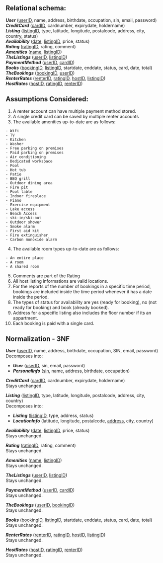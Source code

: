 ## **Relational schema:**  
***User*** (<ins>userID</ins>, name, address, birthdate, occupation, sin, email, password)  
***CreditCard*** (<ins>cardID</ins>, cardnumber, expirydate, holdername)  
***Listing*** (<ins>listingID</ins>, type, latitude, longitude, postalcode, address, city, country, status)  
***Availability*** (<ins>date</ins>, <ins>listingID</ins>, price, status)  
***Rating*** (<ins>ratingID</ins>, rating, comment)  
***Amenities*** (<ins>name</ins>, <ins>listingID</ins>)  
***TheListings*** (<ins>userID</ins>, <ins>listingID</ins>)  
***PaymentMethod*** (<ins>userID</ins>, <ins>cardID</ins>)  
***Books*** (<ins>bookingID</ins>, <ins>listingID</ins>, startdate, enddate, status, card, date, total)  
***TheBookings*** (<ins>bookingID</ins>, <ins>userID</ins>)  
***RenterRates*** (<ins>renterID</ins>, <ins>ratingID</ins>, <ins>hostID</ins>, <ins>listingID</ins>)  
***HostRates*** (<ins>hostID</ins>, <ins>ratingID</ins>, <ins>renterID</ins>)

## **Assumptions Considered:**  
1. A renter account can have multiple payment method stored.
2. A single credit card can be saved by multiple renter accounts
3. The available amenities up-to-date are as follows:
  ```
  - Wifi
  - TV
  - Kitchen
  - Washer
  - Free parking on premises
  - Paid parking on premises
  - Air conditioning
  - Dedicated workspace
  - Pool
  - Hot tub
  - Patio
  - BBQ grill
  - Outdoor dining area
  - Fire pit
  - Pool table
  - Indoor fireplace
  - Piano
  - Exercise equipment
  - Lake access
  - Beach Access
  - ski-in/ski-out
  - Outdoor shower
  - Smoke alarm
  - First aid kit
  - Fire extinguisher 
  - Carbon monoxide alarm
  ```
4. The available room types up-to-date are as follows:
  ```
  - An entire place
  - A room
  - A shared room
  ```
5. Comments are part of the Rating
6. All host listing informations are valid locations.
7. For the reports of the number of bookings in a specific time period, bookings are included inside the time period whenever it has a date inside the period.
8. The types of status for availability are yes (ready for booking), no (not ready for booking) and book (already booked).
9. Address for a specific listing also includes the floor number if its an appartment.
10. Each booking is paid with a single card.

## Normalization - 3NF
***User*** (<ins>userID</ins>, name, address, birthdate, occupation, SIN, email, password)  
Decomposes into:  
  - ***User*** (<ins>userID</ins>, sin, email, password)
  - ***PersonalInfo*** (<ins>sin</ins>, name, address, birthdate, occupation)  

***CreditCard*** (<ins>cardID</ins>, cardnumber, expirydate, holdername)  
Stays unchanged.

***Listing*** (<ins>listingID</ins>, type, latitude, longitude, postalcode, address, city, country)  
Decomposes into:
  - ***Listing*** (<ins>listingID</ins>, type, address, status)  
  - ***LocationInfo*** (latitude, longitude, postalcode, <ins>address</ins>, city, country)  

***Availability*** (<ins>date</ins>, <ins>listingID</ins>, price, status)  
Stays unchanged.

***Rating*** (<ins>ratingID</ins>, rating, comment)  
Stays unchanged.

***Amenities*** (<ins>name</ins>, <ins>listingID</ins>)  
Stays unchanged.

***TheListings*** (<ins>userID</ins>, <ins>listingID</ins>)  
Stays unchanged.

***PaymentMethod*** (<ins>userID</ins>, <ins>cardID</ins>)  
Stays unchanged.

***TheBookings*** (<ins>userID</ins>, <ins>bookingID</ins>)  
Stays unchanged.

***Books*** (<ins>bookingID</ins>, <ins>listingID</ins>, startdate, enddate, status, card, date, total)  
Stays unchanged.

***RenterRates*** (<ins>renterID</ins>, <ins>ratingID</ins>, <ins>hostID</ins>, <ins>listingID</ins>)  
Stays unchanged.

***HostRates*** (<ins>hostID</ins>, <ins>ratingID</ins>, <ins>renterID</ins>)  
Stays unchanged.